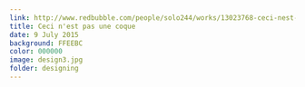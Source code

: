 ```yaml
---
link: http://www.redbubble.com/people/solo244/works/13023768-ceci-nest-pas-une-coque
title: Ceci n'est pas une coque
date: 9 July 2015
background: FFEEBC
color: 000000
image: design3.jpg
folder: designing
---
```

